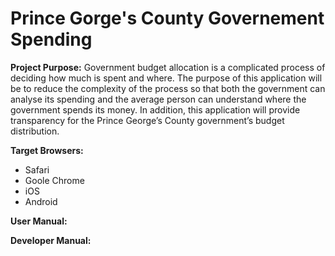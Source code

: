 # Prince Gorge's County Governement Spending

**Project Purpose:** Government budget allocation is a complicated process of deciding how much is spent and where. The purpose of this application will be to reduce the complexity of the process so that both the government can analyse its spending and the average person can understand where the government spends its money. In addition, this application will provide transparency for the Prince George’s County government’s budget distribution. 

**Target Browsers:** 
* Safari
* Goole Chrome
* iOS 
* Android

**User Manual:**


**Developer Manual:**

